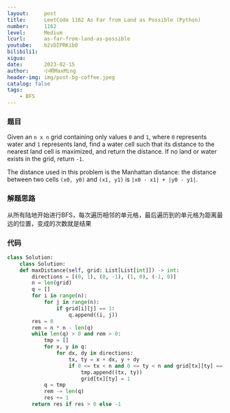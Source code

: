 ```yaml
---
layout:     post
title:      LeetCode 1162 As Far from Land as Possible (Python)
number:     1162
level:      Medium
lcurl:      as-far-from-land-as-possible
youtube:    b2vDIPRKib0
bilibili1:  
xigua:      
date:       2023-02-15
author:     小明MaxMing
header-img: img/post-bg-coffee.jpeg
catalog: false
tags:
    - BFS
---
```


### 题目

Given an `n x n` grid containing only values `0` and `1`, where `0` represents water and `1` represents land, find a water cell such that its distance to the nearest land cell is maximized, and return the distance. If no land or water exists in the grid, return `-1`.

The distance used in this problem is the Manhattan distance: the distance between two cells `(x0, y0)` and `(x1, y1)` is `|x0 - x1| + |y0 - y1|`.

### 解题思路

从所有陆地开始进行BFS，每次遍历相邻的单元格，最后遍历到的单元格为距离最远的位置，变成的次数就是结果

### 代码
```python
class Solution:
    class Solution:
    def maxDistance(self, grid: List[List[int]]) -> int:
        directions = [(0, 1), (0, -1), (1, 0), (-1, 0)]
        n = len(grid)
        q = []
        for i in range(n):
            for j in range(n):
                if grid[i][j] == 1:
                    q.append((i, j))
        res = 0
        rem = n * n - len(q)
        while len(q) > 0 and rem > 0:
            tmp = []
            for x, y in q:
                for dx, dy in directions:
                    tx, ty = x + dx, y + dy
                    if 0 <= tx < n and 0 <= ty < n and grid[tx][ty] == 0:
                        tmp.append((tx, ty))
                        grid[tx][ty] = 1
            q = tmp
            rem -= len(q)
            res += 1
        return res if res > 0 else -1
```
